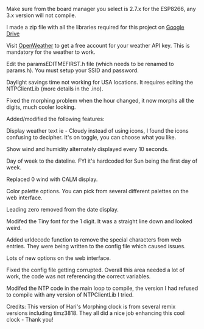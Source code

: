 Make sure from the board manager you select is 2.7.x for the ESP8266, any 3.x version will not compile.

I made a zip file with all the libraries required for this project on [Google Drive](https://drive.google.com/file/d/1cQjsZGft_tuw0jCCs2JDoIu5awqr7lbc/)

Visit [OpenWeather](https://openweathermap.org/) to get a free account for your weather API key.  This is mandatory for the weather to work.  

Edit the paramsEDITMEFIRST.h file (which needs to be renamed to params.h).  You must setup your SSID and password.  

Daylight savings time not working for USA locations.  It requires editing the NTPClientLib (more details in the .ino).  

Fixed the morphing problem when the hour changed, it now morphs all the digits, much cooler looking.

Added/modified the following features:

Display weather text ie - Cloudy instead of using icons, I found the icons confusing to decipher.  It's on toggle, you can choose what you like.

Show wind and humidity alternately displayed every 10 seconds.

Day of week to the dateline.  FYI it's hardcoded for Sun being the first day of week.

Replaced 0 wind with CALM display.

Color palette options.  You can pick from several different palettes on the web interface.

Leading zero removed from the date display.

Modifed the Tiny font for the 1 digit.  It was a straight line down and looked weird.

Added urldecode function to remove the special characters from web entries.  They were being written to the config file which caused issues.

Lots of new options on the web interface.

Fixed the config file getting corrupted.  Overall this area needed a lot of work, the code was not referencing the correct variables.   

Modifed the NTP code in the main loop to compile, the version I had refused to compile with any version of NTPClientLib I tried.

Credits:
This version of Hari's Morphing clock is from several remix versions including timz3818. They all did a nice job enhancing this cool clock - Thank you!
